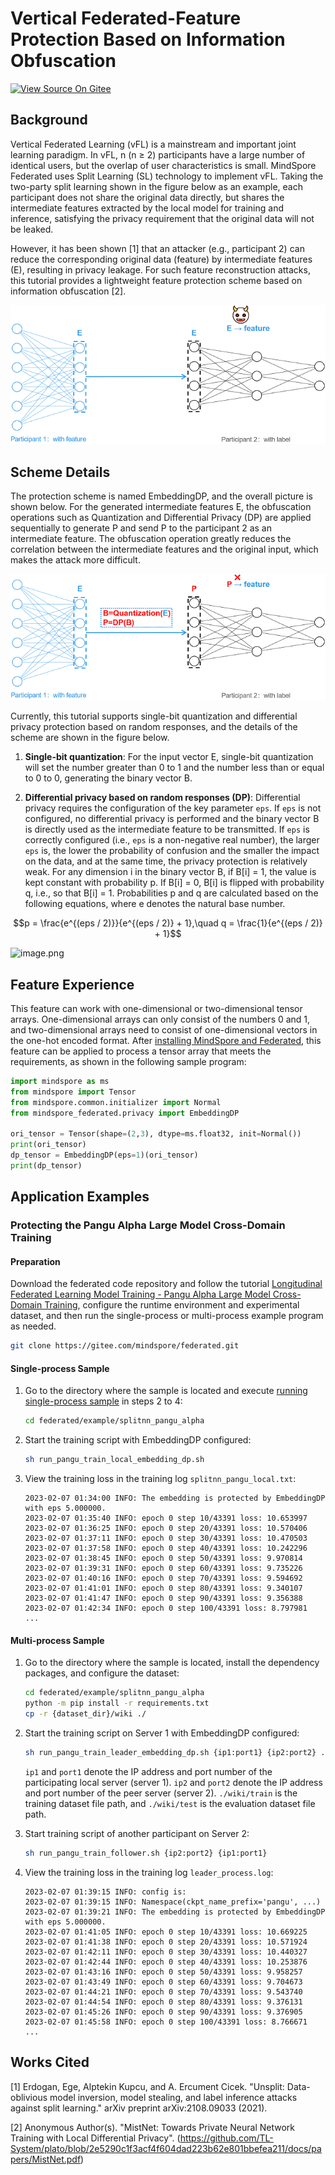 # Vertical Federated-Feature Protection Based on Information Obfuscation

[![View Source On Gitee](https://mindspore-website.obs.cn-north-4.myhuaweicloud.com/website-images/master/resource/_static/logo_source_en.svg)](https://gitee.com/mindspore/docs/blob/master/docs/federated/docs/source_en/secure_vertical_federated_learning_with_EmbeddingDP.md)

## Background

Vertical Federated Learning (vFL) is a mainstream and important joint learning paradigm. In vFL, n (n ≥ 2) participants have a large number of identical users, but the overlap of user characteristics is small. MindSpore Federated uses Split Learning (SL) technology to implement vFL. Taking the two-party split learning shown in the figure below as an example, each participant does not share the original data directly, but shares the intermediate features extracted by the local model for training and inference, satisfying the privacy requirement that the original data will not be leaked.

However, it has been shown [1] that an attacker (e.g., participant 2) can reduce the corresponding original data (feature) by intermediate features (E), resulting in privacy leakage. For such feature reconstruction attacks, this tutorial provides a lightweight feature protection scheme based on information obfuscation [2].

![image.png](./images/vfl_feature_reconstruction_en.png)

## Scheme Details

The protection scheme is named EmbeddingDP, and the overall picture is shown below. For the generated intermediate features E, the obfuscation operations such as Quantization and Differential Privacy (DP) are applied sequentially to generate P and send P to the participant 2 as an intermediate feature. The obfuscation operation greatly reduces the correlation between the intermediate features and the original input, which makes the attack more difficult.

![image.png](./images/vfl_feature_reconstruction_defense_en.png)

Currently, this tutorial supports single-bit quantization and differential privacy protection based on random responses, and the details of the scheme are shown in the figure below.

1. **Single-bit quantization**: For the input vector E, single-bit quantization will set the number greater than 0 to 1 and the number less than or equal to 0 to 0, generating the binary vector B.

2. **Differential privacy based on random responses (DP)**: Differential privacy requires the configuration of the key parameter `eps`. If `eps` is not configured, no differential privacy is performed and the binary vector B is directly used as the intermediate feature to be transmitted. If `eps` is correctly configured (i.e., `eps` is a non-negative real number), the larger `eps` is, the lower the probability of confusion and the smaller the impact on the data, and at the same time, the privacy protection is relatively weak. For any dimension i in the binary vector B, if B[i] = 1, the value is kept constant with probability p. If B[i] = 0, B[i] is flipped with probability q, i.e., so that B[i] = 1. Probabilities p and q are calculated based on the following equations, where e denotes the natural base number.

$$p = \frac{e^{(eps / 2)}}{e^{(eps / 2)} + 1},\quad q = \frac{1}{e^{(eps / 2)} + 1}$$

![image.png](https://mindspore-website.obs.cn-north-4.myhuaweicloud.com/website-images/master/docs/federated/docs/source_zh_cn/images/vfl_mnist_detail.png)

## Feature Experience

This feature can work with one-dimensional or two-dimensional tensor arrays. One-dimensional arrays can only consist of the numbers 0 and 1, and two-dimensional arrays need to consist of one-dimensional vectors in the one-hot encoded format. After [installing MindSpore and Federated](https://mindspore.cn/federated/docs/en/master/federated_install.html#obtaining-mindspore-federated), this feature can be applied to process a tensor array that meets the requirements, as shown in the following sample program:

```python
import mindspore as ms
from mindspore import Tensor
from mindspore.common.initializer import Normal
from mindspore_federated.privacy import EmbeddingDP

ori_tensor = Tensor(shape=(2,3), dtype=ms.float32, init=Normal())
print(ori_tensor)
dp_tensor = EmbeddingDP(eps=1)(ori_tensor)
print(dp_tensor)
```

## Application Examples

### Protecting the Pangu Alpha Large Model Cross-Domain Training

#### Preparation

Download the federated code repository and follow the tutorial [Longitudinal Federated Learning Model Training - Pangu Alpha Large Model Cross-Domain Training](https://mindspore.cn/federated/docs/en/master/split_pangu_alpha_application.html#environment-preparation), configure the runtime environment and experimental dataset, and then run the single-process or multi-process example program as needed.

```bash
git clone https://gitee.com/mindspore/federated.git
```

#### Single-process Sample

1. Go to the directory where the sample is located and execute [running single-process sample](https://mindspore.cn/federated/docs/en/master/split_pangu_alpha_application.html#running-a-single-process-example) in steps 2 to 4:

    ```bash
    cd federated/example/splitnn_pangu_alpha
    ```

2. Start the training script with EmbeddingDP configured:

    ```bash
    sh run_pangu_train_local_embedding_dp.sh
    ```

3. View the training loss in the training log `splitnn_pangu_local.txt`:

    ```text
    2023-02-07 01:34:00 INFO: The embedding is protected by EmbeddingDP with eps 5.000000.
    2023-02-07 01:35:40 INFO: epoch 0 step 10/43391 loss: 10.653997
    2023-02-07 01:36:25 INFO: epoch 0 step 20/43391 loss: 10.570406
    2023-02-07 01:37:11 INFO: epoch 0 step 30/43391 loss: 10.470503
    2023-02-07 01:37:58 INFO: epoch 0 step 40/43391 loss: 10.242296
    2023-02-07 01:38:45 INFO: epoch 0 step 50/43391 loss: 9.970814
    2023-02-07 01:39:31 INFO: epoch 0 step 60/43391 loss: 9.735226
    2023-02-07 01:40:16 INFO: epoch 0 step 70/43391 loss: 9.594692
    2023-02-07 01:41:01 INFO: epoch 0 step 80/43391 loss: 9.340107
    2023-02-07 01:41:47 INFO: epoch 0 step 90/43391 loss: 9.356388
    2023-02-07 01:42:34 INFO: epoch 0 step 100/43391 loss: 8.797981
    ...
    ```

#### Multi-process Sample

1. Go to the directory where the sample is located, install the dependency packages, and configure the dataset:

    ```bash
    cd federated/example/splitnn_pangu_alpha
    python -m pip install -r requirements.txt
    cp -r {dataset_dir}/wiki ./
    ```

2. Start the training script on Server 1 with EmbeddingDP configured:

    ```bash
    sh run_pangu_train_leader_embedding_dp.sh {ip1:port1} {ip2:port2} ./wiki/train ./wiki/train
    ```

    `ip1` and `port1` denote the IP address and port number of the participating local server (server 1). `ip2` and `port2` denote the IP address and port number of the peer server (server 2). `./wiki/train` is the training dataset file path, and `./wiki/test` is the evaluation dataset file path.

3. Start training script of another participant on Server 2:

    ```bash
    sh run_pangu_train_follower.sh {ip2:port2} {ip1:port1}
    ```

4. View the training loss in the training log `leader_process.log`:

    ```text
    2023-02-07 01:39:15 INFO: config is:
    2023-02-07 01:39:15 INFO: Namespace(ckpt_name_prefix='pangu', ...)
    2023-02-07 01:39:21 INFO: The embedding is protected by EmbeddingDP with eps 5.000000.
    2023-02-07 01:41:05 INFO: epoch 0 step 10/43391 loss: 10.669225
    2023-02-07 01:41:38 INFO: epoch 0 step 20/43391 loss: 10.571924
    2023-02-07 01:42:11 INFO: epoch 0 step 30/43391 loss: 10.440327
    2023-02-07 01:42:44 INFO: epoch 0 step 40/43391 loss: 10.253876
    2023-02-07 01:43:16 INFO: epoch 0 step 50/43391 loss: 9.958257
    2023-02-07 01:43:49 INFO: epoch 0 step 60/43391 loss: 9.704673
    2023-02-07 01:44:21 INFO: epoch 0 step 70/43391 loss: 9.543740
    2023-02-07 01:44:54 INFO: epoch 0 step 80/43391 loss: 9.376131
    2023-02-07 01:45:26 INFO: epoch 0 step 90/43391 loss: 9.376905
    2023-02-07 01:45:58 INFO: epoch 0 step 100/43391 loss: 8.766671
    ...
    ```

## Works Cited

[1] Erdogan, Ege, Alptekin Kupcu, and A. Ercument Cicek. "Unsplit: Data-oblivious model inversion, model stealing, and label inference attacks against split learning." arXiv preprint arXiv:2108.09033 (2021).

[2] Anonymous Author(s). "MistNet: Towards Private Neural Network Training with Local Differential Privacy". (https://github.com/TL-System/plato/blob/2e5290c1f3acf4f604dad223b62e801bbefea211/docs/papers/MistNet.pdf)

